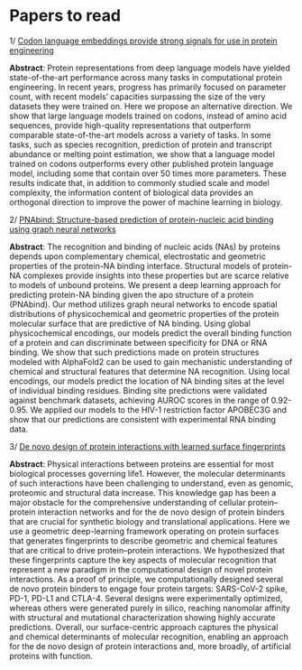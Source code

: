 # Papers to read 
1/ [Codon language embeddings provide strong signals for use in protein engineering](https://www.nature.com/articles/s42256-024-00791-0)

**Abstract**: Protein representations from deep language models have yielded state-of-the-art performance across many tasks in computational protein engineering. In recent years, progress has primarily focused on parameter count, with recent models’ capacities surpassing the size of the very datasets they were trained on. Here we propose an alternative direction. We show that large language models trained on codons, instead of amino acid sequences, provide high-quality representations that outperform comparable state-of-the-art models across a variety of tasks. In some tasks, such as species recognition, prediction of protein and transcript abundance or melting point estimation, we show that a language model trained on codons outperforms every other published protein language model, including some that contain over 50 times more parameters. These results indicate that, in addition to commonly studied scale and model complexity, the information content of biological data provides an orthogonal direction to improve the power of machine learning in biology.

2/ [PNAbind: Structure-based prediction of protein-nucleic acid binding using graph neural networks](https://www.biorxiv.org/content/10.1101/2024.02.27.582387v1)

**Abstract**: The recognition and binding of nucleic acids (NAs) by proteins depends upon complementary chemical, electrostatic and geometric properties of the protein-NA binding interface. Structural models of protein-NA complexes provide insights into these properties but are scarce relative to models of unbound proteins. We present a deep learning approach for predicting protein-NA binding given the apo structure of a protein (PNAbind). Our method utilizes graph neural networks to encode spatial distributions of physicochemical and geometric properties of the protein molecular surface that are predictive of NA binding. Using global physicochemical encodings, our models predict the overall binding function of a protein and can discriminate between specificity for DNA or RNA binding. We show that such predictions made on protein structures modeled with AlphaFold2 can be used to gain mechanistic understanding of chemical and structural features that determine NA recognition. Using local encodings, our models predict the location of NA binding sites at the level of individual binding residues. Binding site predictions were validated against benchmark datasets, achieving AUROC scores in the range of 0.92-0.95. We applied our models to the HIV-1 restriction factor APOBEC3G and show that our predictions are consistent with experimental RNA binding data.

3/ [De novo design of protein interactions with learned surface fingerprints](https://www.nature.com/articles/s41586-023-05993-x)

**Abstract**: Physical interactions between proteins are essential for most biological processes governing life1. However, the molecular determinants of such interactions have been challenging to understand, even as genomic, proteomic and structural data increase. This knowledge gap has been a major obstacle for the comprehensive understanding of cellular protein–protein interaction networks and for the de novo design of protein binders that are crucial for synthetic biology and translational applications. Here we use a geometric deep-learning framework operating on protein surfaces that generates fingerprints to describe geometric and chemical features that are critical to drive protein–protein interactions. We hypothesized that these fingerprints capture the key aspects of molecular recognition that represent a new paradigm in the computational design of novel protein interactions. As a proof of principle, we computationally designed several de novo protein binders to engage four protein targets: SARS-CoV-2 spike, PD-1, PD-L1 and CTLA-4. Several designs were experimentally optimized, whereas others were generated purely in silico, reaching nanomolar affinity with structural and mutational characterization showing highly accurate predictions. Overall, our surface-centric approach captures the physical and chemical determinants of molecular recognition, enabling an approach for the de novo design of protein interactions and, more broadly, of artificial proteins with function.
